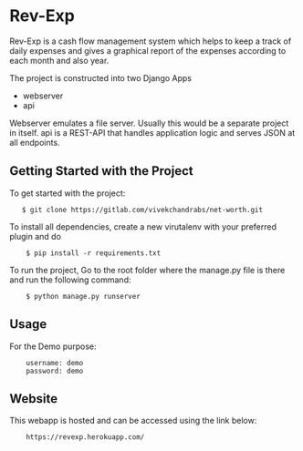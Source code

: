 # Rev-Exp

Rev-Exp is a cash flow management system which helps to keep a track of daily expenses and gives a graphical report of the expenses according to each month and also year.

The project is constructed into two Django Apps

*  webserver
*  api

Webserver emulates a file server. Usually this would be a separate project in itself. api is a REST-API that handles application logic and serves JSON at all endpoints.


## Getting Started with the Project

To get started with the project:

       $ git clone https://gitlab.com/vivekchandrabs/net-worth.git

To install all dependencies, create a new virutalenv with your preferred plugin and do
    
        $ pip install -r requirements.txt

To run the project, Go to the root folder where the manage.py file is there and run the following command:

        $ python manage.py runserver
        
    
## Usage

For the Demo purpose:

        username: demo
        password: demo
        
## Website

This webapp is hosted and can be accessed using the link below:
        
        https://revexp.herokuapp.com/
        
        